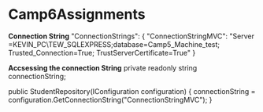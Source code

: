 # Camp6Assignments

**Connection String**
"ConnectionStrings": {
  "ConnectionStringMVC": "Server =KEVIN_PC\\TEW_SQLEXPRESS;database=Camp5_Machine_test; Trusted_Connection=True; TrustServerCertificate=True"
}

**Accsessing the connection String**
  private readonly string connectionString;

  public StudentRepository(IConfiguration configuration)
  {
      connectionString = configuration.GetConnectionString("ConnectionStringMVC");
  }
